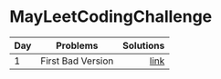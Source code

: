 # MayLeetCodingChallenge


| Day | Problems | Solutions |
| --- |:--------:|----------:|
|  1  | First Bad Version | [link](https://github.com/PorokhninAlexander/MayLeetCodingChallenge/blob/master/firstWeek/1.firstBadVersion.js) |

